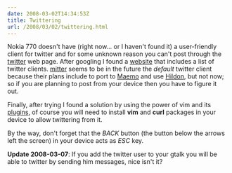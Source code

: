 ```yaml
---
date: 2008-03-02T14:34:53Z
title: Twittering
url: /2008/03/02/twittering.html
---
```


<p>Nokia 770 doesn't have (right now... or I haven't found it) a user-friendly client for twitter and for some unknown reason you can't post through the <a href="http://www.twitter.com">twitter</a> web page. After googling I found a <a href="http://twitter.pbwiki.com/Apps">website</a> that includes a list of twitter clients. <a href="http://code.google.com/p/mitter/">mitter</a> seems to be in the future the <em>default</em> twitter client because their plans include to port to <a href="http://maemo.org/">Maemo</a> and use <a href="http://live.gnome.org/Hildon">Hildon</a>, but not now; so if you are planning to post from your device then you have to figure it out.</p>
<p>Finally, after trying I found a solution by using the power of vim and its <a href="http://www.vim.org/scripts/script.php?script_id=2124">plugins</a>, of course you will need to install <strong>vim</strong> and <strong>curl</strong> packages in your device to allow twittering from it.</p>
<p>By the way, don't forget that the <em>BACK</em> button (the button below the arrows left the screen) in your device acts as <em>ESC</em> key.</p>
<p><strong>Update 2008-03-07</strong>: If you add the twitter user to your gtalk you will be able to twitter by sending him messages, nice isn't it?</p>
